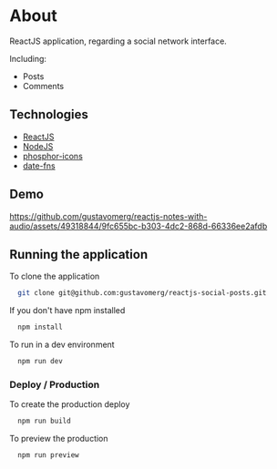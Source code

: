 
# About

ReactJS application, regarding a social network interface.

Including:
- Posts
- Comments




## Technologies

 - [ReactJS](https://react.dev/)
 - [NodeJS](https://nodejs.org/en/)
 - [phosphor-icons](https://phosphoricons.com/)
 - [date-fns](https://date-fns.org/)


## Demo

https://github.com/gustavomerg/reactjs-notes-with-audio/assets/49318844/9fc655bc-b303-4dc2-868d-66336ee2afdb


## Running the application

To clone the application
```bash
  git clone git@github.com:gustavomerg/reactjs-social-posts.git
```

If you don't have npm installed

```bash
  npm install
```

To run in a dev environment
```bash
  npm run dev
```

### Deploy / Production

To create the production deploy

```bash
  npm run build
```
To preview the production

```bash
  npm run preview
```
